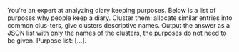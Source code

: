 You're an expert at analyzing diary keeping purposes. Below is a list of purposes why people keep a diary. Cluster them: allocate similar entries into common clus-ters, give clusters descriptive names. Output the answer as a JSON list with only the names of the clusters, the purposes do not need to be given. Purpose list: [...].
